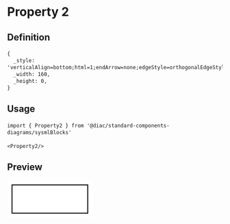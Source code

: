 # Property 2

## Definition

```
{
  _style: 'verticalAlign=bottom;html=1;endArrow=none;edgeStyle=orthogonalEdgeStyle;strokeWidth=2;',
  _width: 160,
  _height: 0,
}
```

## Usage

```
import { Property2 } from '@diac/standard-components-diagrams/sysmlBlocks'

<Property2/>
```

## Preview

<img src="./property-2.png" width="200"/>

